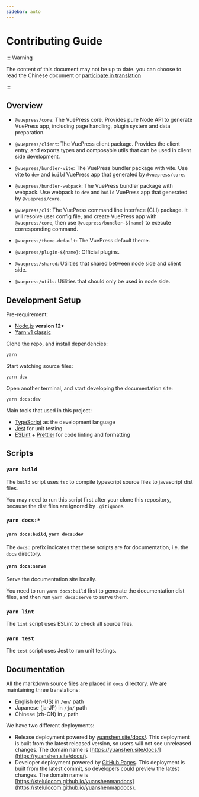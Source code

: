 ```yaml
---
sidebar: auto
---
```


# Contributing Guide

::: Warning

The content of this document may not be up to date.
you can choose to read the Chinese document or [participate in translation](../join.md)

:::

## Overview

- `@vuepress/core`: The VuePress core. Provides pure Node API to generate VuePress app, including page handling, plugin system and data preparation.

- `@vuepress/client`: The VuePress client package. Provides the client entry, and exports types and composable utils that can be used in client side development.

- `@vuepress/bundler-vite`: The VuePress bundler package with vite. Use vite to `dev` and `build` VuePress app that generated by `@vuepress/core`.

- `@vuepress/bundler-webpack`: The VuePress bundler package with webpack. Use webpack to `dev` and `build` VuePress app that generated by `@vuepress/core`.

- `@vuepress/cli`: The VuePress command line interface (CLI) package. It will resolve user config file, and create VuePress app with `@vuepress/core`, then use `@vuepress/bundler-${name}` to execute corresponding command.

- `@vuepress/theme-default`: The VuePress default theme.

- `@vuepress/plugin-${name}`: Official plugins.

- `@vuepress/shared`: Utilities that shared between node side and client side.

- `@vuepress/utils`: Utilities that should only be used in node side.

## Development Setup

Pre-requirement:

- [Node.js](http://nodejs.org) **version 12+**
- [Yarn v1 classic](https://classic.yarnpkg.com/en/docs/install)

Clone the repo, and install dependencies:

```bash
yarn
```

Start watching source files:

```bash
yarn dev
```

Open another terminal, and start developing the documentation site:

```bash
yarn docs:dev
```

Main tools that used in this project:

- [TypeScript](https://www.typescriptlang.org/) as the development language
- [Jest](https://jestjs.io/) for unit testing
- [ESLint](https://eslint.org/) + [Prettier](https://prettier.io/) for code linting and formatting

## Scripts

### `yarn build`

The `build` script uses `tsc` to compile typescript source files to javascript dist files.

You may need to run this script first after your clone this repository, because the dist files are ignored by `.gitignore`.

### `yarn docs:*`

#### `yarn docs:build`, `yarn docs:dev`

The `docs:` prefix indicates that these scripts are for documentation, i.e. the `docs` directory.

#### `yarn docs:serve`

Serve the documentation site locally.

You need to run `yarn docs:build` first to generate the documentation dist files, and then run `yarn docs:serve` to serve them.

### `yarn lint`

The `lint` script uses ESLint to check all source files.

### `yarn test`

The `test` script uses Jest to run unit testings.

## Documentation

All the markdown source files are placed in `docs` directory. We are maintaining three translations:

- English (en-US) in `/en/` path
- Japanese (ja-JP) in `/ja/` path
- Chinese (zh-CN) in `/` path

We have two different deployments:

- Release deployment powered by [yuanshen.site/docs/](https://yuanshen.site/docs/). This deployment is built from the latest released version, so users will not see unreleased changes. The domain name is [https://yuanshen.site/docs/](https://yuanshen.site/docs/).
- Developer deployment powered by [GitHub Pages](https://pages.github.com). This deployment is built from the latest commit, so developers could preview the latest changes. The domain name is [https://stelulocom.github.io/yuanshenmapdocs](https://stelulocom.github.io/yuanshenmapdocs).
